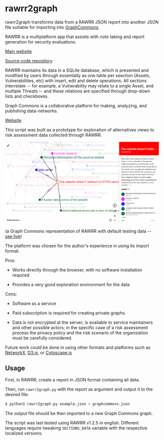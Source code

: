 # rawrr2graph

rawrr2graph transforms data from a RAWRR JSON report into another JSON file
suitable for importing into [GraphCommons](https://graphcommons.com).

RAWRR is a multiplatform app that assists with note taking and report
generation for security evaluations.

[Main website](https://conexo.org/project/rawrr/)

[Source code repository](https://github.com/ConexoLA/RAWRR)

RAWRR maintains its data in a SQLite database, which is presented and
modified by users through essentially as one table per seection (Assets,
Vulnerabilities, etc) with insert, edit and delete operations. All sections
interrelate -- for example, a Vulnerability may relate to a single Asset, and multiple
Threats -- and these relations are specified through drop-down lists and
checkboxes.

Graph Commons is a collaborative platform for making, analyzing, and
publishing data-networks.

[Website](https://graphcommons.com/)

This script was built as a prototype for exploration of alternatives views to risk
assessment data collected through RAWRR.

![](example.png)

(a Graph Commons representation of RAWRR with default testing
data -- [see live](https://graphcommons.com/graphs/171e7db1-af11-4e51-a93a-4f3ce3a534d4?auto=true&show=info))

The platform was chosen for the author's experience in using its import
format.

Pros:

- Works directly through the browser, with no software installation required

- Provides a very good exploration environment for the data

Cons:

- Software as a service

- Paid subscription is required for creating private graphs.

- Data is not encrypted at the server; is available to service maintainers and other possible actors; in the specific case of a risk assessment process the privacy policy and the risk scenario of the organization must be carefully considered.


Future work could be done in using other formats and platforms such as
[NetworkX](https://networkx.org/),
[D3.js](https://www.d3-graph-gallery.com/network), or
[Cytoscape.js](https://js.cytoscape.org/)


## Usage

First, in RAWRR, create a report in JSON format containing all data.

Then, run `rawrr2graph.py` with the report as argument and output it to the
desired file:

```bash
$ python3 rawrr2graph.py example.json > graphcommons.json
```

The output file should be then imported to a new Graph Commons graph.

The script was last tested using RAWRR v1.2.5 in english. Different languages require tweaking `SECTIONS_DATA` variable with the respective localized versions.
